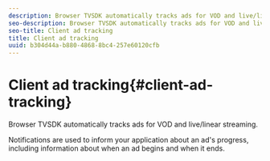 ```yaml
---
description: Browser TVSDK automatically tracks ads for VOD and live/linear streaming.
seo-description: Browser TVSDK automatically tracks ads for VOD and live/linear streaming.
seo-title: Client ad tracking
title: Client ad tracking
uuid: b304d44a-b880-4868-8bc4-257e60120cfb
---
```


# Client ad tracking{#client-ad-tracking}

Browser TVSDK automatically tracks ads for VOD and live/linear streaming.

Notifications are used to inform your application about an ad's progress, including information about when an ad begins and when it ends. 
